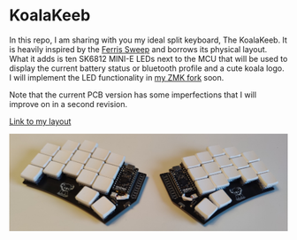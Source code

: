 # KoalaKeeb

In this repo, I am sharing with you my ideal split keyboard, The KoalaKeeb. It is heavily inspired by the [Ferris Sweep](https://github.com/davidphilipbarr/Sweep) and borrows its physical layout. What it adds is ten SK6812 MINI-E LEDs next to the MCU that will be used to display the current battery status or bluetooth profile and a cute koala logo. I will implement the LED functionality in [my ZMK fork](https://github.com/OEberson/zmkoala) soon.

Note that the current PCB version has some imperfections that I will improve on in a second revision.

[Link to my layout](https://github.com/OEberson/zmk-config)

![](gallery/KoalaKeeb_v0.1.jpg)
